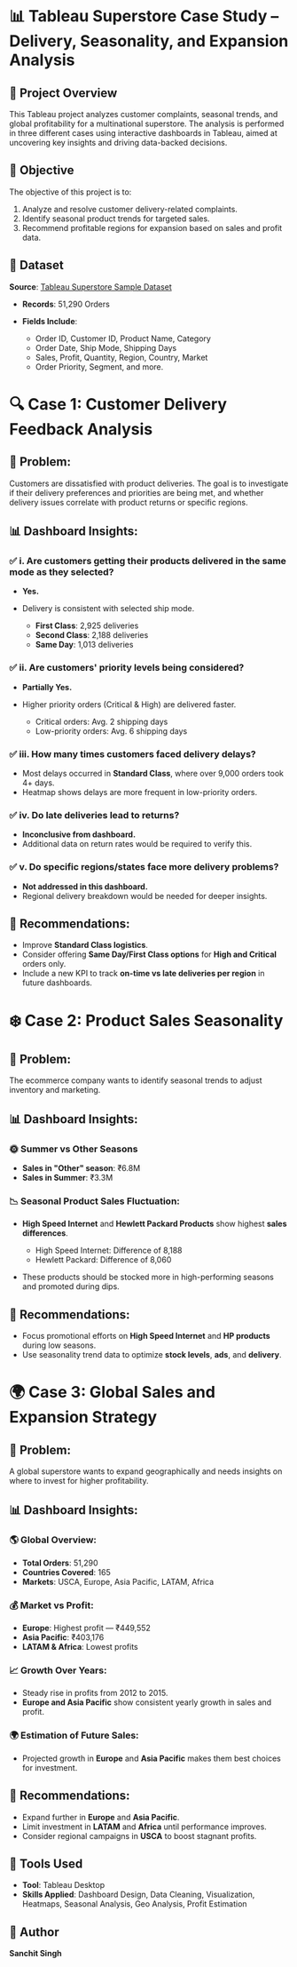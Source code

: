 # 📊 Tableau Superstore Case Study – Delivery, Seasonality, and Expansion Analysis

## 📌 Project Overview
This Tableau project analyzes customer complaints, seasonal trends, and global profitability for a multinational superstore. The analysis is performed in three different cases using interactive dashboards in Tableau, aimed at uncovering key insights and driving data-backed decisions.

## 🎯 Objective
The objective of this project is to:

1. Analyze and resolve customer delivery-related complaints.
2. Identify seasonal product trends for targeted sales.
3. Recommend profitable regions for expansion based on sales and profit data.

## 📁 Dataset
**Source**: [Tableau Superstore Sample Dataset](https://public.tableau.com/app/sample-data/superstore)
* **Records**: 51,290 Orders
* **Fields Include**:

  * Order ID, Customer ID, Product Name, Category
  * Order Date, Ship Mode, Shipping Days
  * Sales, Profit, Quantity, Region, Country, Market
  * Order Priority, Segment, and more.

# 🔍 Case 1: Customer Delivery Feedback Analysis

## 📝 Problem:

Customers are dissatisfied with product deliveries. The goal is to investigate if their delivery preferences and priorities are being met, and whether delivery issues correlate with product returns or specific regions.

## 📊 Dashboard Insights:
### ✅ i. Are customers getting their products delivered in the same mode as they selected?

* **Yes.**
* Delivery is consistent with selected ship mode.

  * **First Class**: 2,925 deliveries
  * **Second Class**: 2,188 deliveries
  * **Same Day**: 1,013 deliveries

### ✅ ii. Are customers' priority levels being considered?

* **Partially Yes.**
* Higher priority orders (Critical & High) are delivered faster.

  * Critical orders: Avg. 2 shipping days
  * Low-priority orders: Avg. 6 shipping days

### ✅ iii. How many times customers faced delivery delays?

* Most delays occurred in **Standard Class**, where over 9,000 orders took 4+ days.
* Heatmap shows delays are more frequent in low-priority orders.

### ✅ iv. Do late deliveries lead to returns?

* **Inconclusive from dashboard.**
* Additional data on return rates would be required to verify this.

### ✅ v. Do specific regions/states face more delivery problems?

* **Not addressed in this dashboard.**
* Regional delivery breakdown would be needed for deeper insights.

## 📌 Recommendations:
* Improve **Standard Class logistics**.
* Consider offering **Same Day/First Class options** for **High and Critical** orders only.
* Include a new KPI to track **on-time vs late deliveries per region** in future dashboards.


# ❄️ Case 2: Product Sales Seasonality

## 📝 Problem:
The ecommerce company wants to identify seasonal trends to adjust inventory and marketing.

## 📊 Dashboard Insights:

### 🌞 Summer vs Other Seasons

* **Sales in "Other" season**: ₹6.8M
* **Sales in Summer**: ₹3.3M

### 📉 Seasonal Product Sales Fluctuation:

* **High Speed Internet** and **Hewlett Packard Products** show highest **sales differences**.

  * High Speed Internet: Difference of 8,188
  * Hewlett Packard: Difference of 8,060
* These products should be stocked more in high-performing seasons and promoted during dips.

## 📌 Recommendations:
* Focus promotional efforts on **High Speed Internet** and **HP products** during low seasons.
* Use seasonality trend data to optimize **stock levels**, **ads**, and **delivery**.

# 🌍 Case 3: Global Sales and Expansion Strategy

## 📝 Problem:
A global superstore wants to expand geographically and needs insights on where to invest for higher profitability.

## 📊 Dashboard Insights:

### 🌎 Global Overview:

* **Total Orders**: 51,290
* **Countries Covered**: 165
* **Markets**: USCA, Europe, Asia Pacific, LATAM, Africa

### 💰 Market vs Profit:

* **Europe**: Highest profit — ₹449,552
* **Asia Pacific**: ₹403,176
* **LATAM & Africa**: Lowest profits

### 📈 Growth Over Years:

* Steady rise in profits from 2012 to 2015.
* **Europe and Asia Pacific** show consistent yearly growth in sales and profit.

### 🌍 Estimation of Future Sales:

* Projected growth in **Europe** and **Asia Pacific** makes them best choices for investment.

## 📌 Recommendations:
* Expand further in **Europe** and **Asia Pacific**.
* Limit investment in **LATAM** and **Africa** until performance improves.
* Consider regional campaigns in **USCA** to boost stagnant profits.

## 📌 Tools Used

* **Tool**: Tableau Desktop
* **Skills Applied**: Dashboard Design, Data Cleaning, Visualization, Heatmaps, Seasonal Analysis, Geo Analysis, Profit Estimation

## 👤 Author
**Sanchit Singh**
